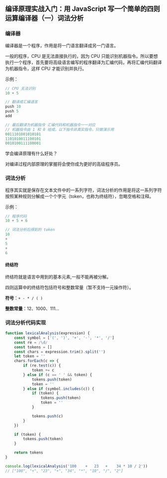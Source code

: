 ## 编译原理实战入门：用 JavaScript 写一个简单的四则运算编译器（一）词法分析

### 编译器
编译器是一个程序，作用是将一门语言翻译成另一门语言。

一般的程序，CPU 是无法直接执行的，因为 CPU 只能识别机器指令。所以要想执行一个程序，首先要将高级语言编写的程序翻译为汇编代码，再将汇编代码翻译为机器指令，这样 CPU 才能识别并执行。

示例：
```js
// CPU 无法识别
10 + 5

// 翻译成汇编语言
push 10
push 5
add

// 最后翻译为机器指令 汇编代码和机器指令一一对应
// 机器指令由 1 和 0 组成，以下指令非真实指令，只做演示用
0011101001010101
1101010011100101
0010100111100001
```
学会编译原理有什么好处？

对编译过程内部原理的掌握将会使你成为更好的高级程序员。

### 词法分析
程序其实就是保存在文本文件中的一系列字符，词法分析的作用是将这一系列字符按照某种规则分解成一个个字元（token，也称为终结符），忽略空格和注释。

示例：
```js
// 程序代码
10 + 5 + 6

// 词法分析后得到的 token
10
+
5
+
6
```

#### 终结符
终结符就是语言中用到的基本元素,一般不能再被分解。

四则运算中的终结符包括符号和整数常量（暂不支持一元操作符）。

**符号**：`+ - * / ( )`

**整数常量**：12、1000、111...

### 词法分析代码实现
```js
function lexicalAnalysis(expression) {
    const symbol = ['(', ')', '+', '-', '*', '/']
    const re = /\d/
    const tokens = []
    const chars = expression.trim().split('')
    let token = ''
    chars.forEach(c => {
        if (re.test(c)) {
            token += c
        } else if (c == ' ' && token) {
            tokens.push(token)
            token = ''
        } else if (symbol.includes(c)) {
            if (token) {
                tokens.push(token)
                token = ''
            } 

            tokens.push(c)
        }
    })

    if (token) {
        tokens.push(token)
    }

    return tokens
}

console.log(lexicalAnalysis('100    +   23   +    34 * 10 / 2')) 
// ["100", "+", "23", "+", "34", "*", "10", "/", "2"]
```
